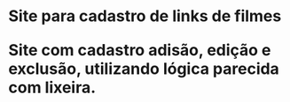 <h1>Site para cadastro de links de filmes </n1>

Site com cadastro adisão, edição e exclusão, utilizando lógica parecida com lixeira.
